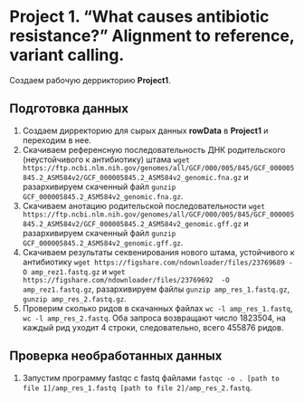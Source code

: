 # Project 1. “What causes antibiotic resistance?” Alignment to reference, variant calling.
Создаем рабочую деррикторию **Project1**.

## Подготовка данных
1. Создаем дирректорию для сырых данных **rowData** в **Project1** и переходим в нее.
2. Скачиваем референсную последовательность ДНК родительского (неустойчивого к антибиотику) штама `wget https://ftp.ncbi.nlm.nih.gov/genomes/all/GCF/000/005/845/GCF_000005845.2_ASM584v2/GCF_000005845.2_ASM584v2_genomic.fna.gz` и разархивируем скаченный файл `gunzip GCF_000005845.2_ASM584v2_genomic.fna.gz`.
3. Скачиваем анотацию родительской последовательности `wget https://ftp.ncbi.nlm.nih.gov/genomes/all/GCF/000/005/845/GCF_000005845.2_ASM584v2/GCF_000005845.2_ASM584v2_genomic.gff.gz` и разархивируем скаченный файл `gunzip GCF_000005845.2_ASM584v2_genomic.gff.gz`.
4. Скачиваем результаты секвенирования нового штама, устойчивого к антибиотику `wget https://figshare.com/ndownloader/files/23769689 -O amp_rez1.fastq.gz` и `wget https://figshare.com/ndownloader/files/23769692  -O amp_rez1.fastq.gz`, разархивируем файлы `gunzip amp_res_1.fastq.gz`, `gunzip amp_res_2.fastq.gz`.
5. Проверим сколько ридов в скачанных файлах `wc -l amp_res_1.fastq`, `wc -l amp_res_2.fastq`. Оба запроса возвращают число 1823504, на каждый рид уходит 4 строки, следовательно, всего 455876 ридов.

## Проверка необработанных данных
1. Запустим программу fastqc с fastq файлами `fastqc -o . [path to file 1]/amp_res_1.fastq [path to file 2]/amp_res_2.fastq`.

